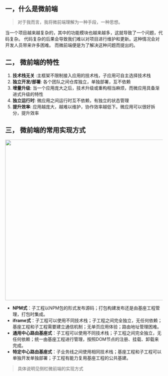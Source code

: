 
## 一，什么是微前端

> 对于我而言，我将微前端理解为一种手段，一种思想。

当一个项目越来越复杂的，其中的功能模块也越来越多，这就导致了一个问题，代码复杂。
代码复杂的后果会导致我们难以对项目进行维护和更新。这种情况会对开发人员带来许多困难。
而微前端便是为了解决这种问题而提出的。

## 二， 微前端的特性

1. **技术栈无关** :主框架不限制接入应用的技术栈，子应用可自主选择技术栈
2. **独立开发/部署**: 各个团队之间仓库独立，单独部署，互不依赖
3. **增量升级**: 当一个应用庞大之后，技术升级或重构相当麻烦，而微应用具备渐进式升级的特性
4. **独立运行时**: 微应用之间运行时互不依赖，有独立的状态管理 
5. **提升效率**: 应用越庞大，越难以维护，协作效率越低下。微应用可以很好拆分，提升效率

## 三， 微前端的常用实现方式
<p align="center">
<img src="https://pic1.zhimg.com/v2-1e87b5f689b3f34e79a361e534cfd450_r.jpg?source=1940ef5c" width="577" height="514"/>
</p>

- **NPM式**：子工程以NPM包的形式发布源码；打包构建发布还是由基座工程管理，打包时集成。
- **iframe式**：子工程可以使用不同技术栈；子工程之间完全独立，无任何依赖；基座工程和子工程需要建立通信机制；无单页应用体验；路由地址管理困难。
- **通用中心路由基座式**：子工程可以使用不同技术栈；子工程之间完全独立，无任何依赖；统一由基座工程进行管理，按照DOM节点的注册、挂载、卸载来完成。
- **特定中心路由基座式**：子业务线之间使用相同技术栈；基座工程和子工程可以单独开发单独部署；子工程有能力复用基座工程的公共基建。

>具体说明见侧栏微前端的实现方式
